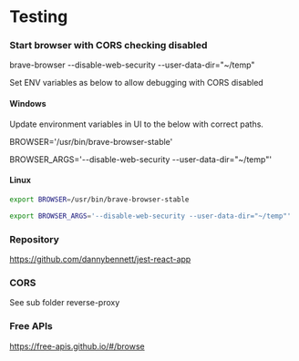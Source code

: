 # Testing


### Start browser with CORS checking disabled
brave-browser --disable-web-security --user-data-dir="~/temp"


Set ENV variables as below to allow debugging with CORS disabled

#### Windows

Update environment variables in UI to the below with correct paths.

BROWSER='/usr/bin/brave-browser-stable'

BROWSER_ARGS='--disable-web-security --user-data-dir="~/temp"'


#### Linux

```bash
export BROWSER=/usr/bin/brave-browser-stable

export BROWSER_ARGS='--disable-web-security --user-data-dir="~/temp"'
```


### Repository

https://github.com/dannybennett/jest-react-app


### CORS

See sub folder reverse-proxy


### Free APIs

https://free-apis.github.io/#/browse